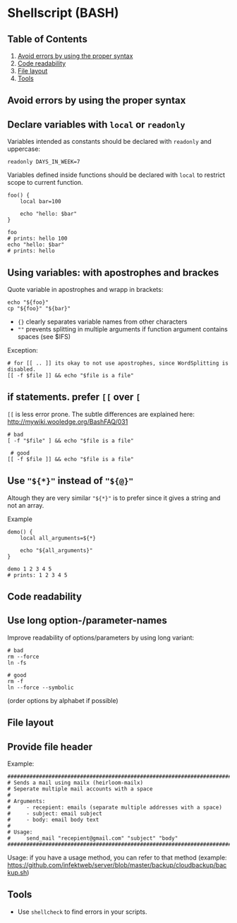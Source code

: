 # Shellscript (BASH)

## Table of Contents

1. [Avoid errors by using the proper syntax](#avoid-errors-by-using-the–proper-syntax)
1. [Code readability](#code-readability)
1. [File layout](#file-layout)
1. [Tools](#tools)

## Avoid errors by using the proper syntax

## Declare variables with `local` or `readonly`

Variables intended as constants should be declared with `readonly` and uppercase:

    readonly DAYS_IN_WEEK=7

Variables defined inside functions should be declared with `local` to restrict scope to current function.

    foo() {
        local bar=100
        
        echo "hello: $bar"
    }
    
    foo 
    # prints: hello 100
    echo "hello: $bar" 
    # prints: hello


## Using variables: with apostrophes and brackes

Quote variable in apostrophes and wrapp in brackets:

    echo "${foo}"
    cp "${foo}" "${bar}"

* `{}` clearly separates variable names from other characters
* `""` prevents splitting in multiple arguments if function argument contains spaces (see $IFS)

Exception:

    # for [[ .. ]] its okay to not use apostrophes, since WordSplitting is disabled.
    [[ -f $file ]] && echo "$file is a file"

## if statements. prefer `[[` over `[`

`[[` is less error prone. The subtle differences are explained here: http://mywiki.wooledge.org/BashFAQ/031


    # bad
    [ -f "$file" ] && echo "$file is a file"
     
     # good
    [[ -f $file ]] && echo "$file is a file"


## Use `"${*}"` instead of `"${@}"`

Altough they are very similar `"${*}"` is to prefer since it gives a string and not an array.

Example

    demo() {
        local all_arguments=${*}
        
        echo "${all_arguments}"
    }
    
    demo 1 2 3 4 5
    # prints: 1 2 3 4 5

## Code readability

## Use long option-/parameter-names


Improve readability of options/parameters by using long variant:

    # bad
    rm --force
    ln -fs
    
    # good
    rm -f
    ln --force --symbolic

(order options by alphabet if possible)

## File layout

## Provide file header

Example:

    ########################################################################
    # Sends a mail using mailx (heirloom-mailx)
    # Seperate multiple mail accounts with a space
    #
    # Arguments:
    #     - recepient: emails (separate multiple addresses with a space)
    #     - subject: email subject
    #     - body: email body text
    #
    # Usage:
    #     send_mail "recepient@gmail.com" "subject" "body"
    ########################################################################
 
Usage: if you have a usage method, you can refer to that method (example: https://github.com/infektweb/server/blob/master/backup/cloudbackup/backup.sh)

## Tools

* Use `shellcheck` to find errors in your scripts.